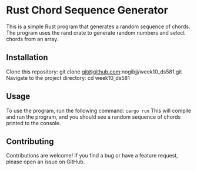 # Rust Chord Sequence Generator

This is a simple Rust program that generates a random sequence of chords. The program uses the rand crate to generate random numbers and select chords from an array.

## Installation

Clone this repository: git clone git@github.com:nogibjj/week10_ds581.git
Navigate to the project directory: cd week10_ds581

## Usage
To use the program, run the following command:
`
cargo run
`
This will compile and run the program, and you should see a random sequence of chords printed to the console.


## Contributing
Contributions are welcome! If you find a bug or have a feature request, please open an issue on GitHub.




